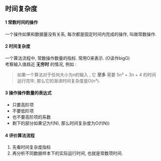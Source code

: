 ##   时间复杂度

#### 1 常数时间的操作
一个操作如果和数据量没有关系, 每次都是固定时间内完成的操作, 叫做常数操作.</br>


#### 2 时间复杂度
一个算法流程中, 常数操作数量的指标. 常用O来表示. (O读作bigO) </br>
考察输入值趋近 **无穷时** 的情况, 例如 : </br>
>   如果一个算法对于任何大小为n的输入 , 它 **至多** 需要 5n³ + 3n + 4 的时间运行完毕,
>   那么它的渐进时间复杂度是O(n³).

#### 3 操作操作数量的表达式
+   只要高阶项
+   不要低阶项
+   也不要高阶项的系数
+   剩下的部分如果记为f(N), 那么时间复杂度为O(f(N))


#### 4 评价算法流程
1.  先看时间复杂度指标
2.  再分析不同数据样本下的实际运行时间, 也就是常数项时间.


